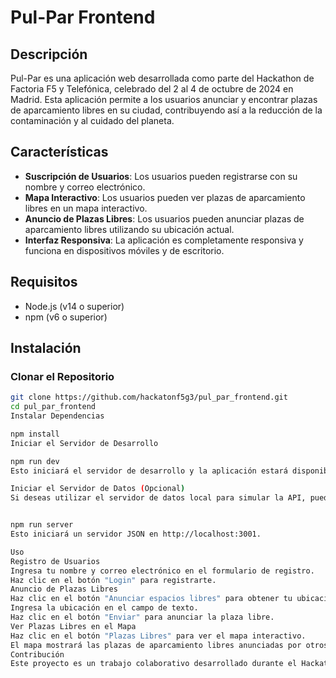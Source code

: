 # Pul-Par Frontend

## Descripción

Pul-Par es una aplicación web desarrollada como parte del Hackathon de Factoria F5 y Telefónica, celebrado del 2 al 4 de octubre de 2024 en Madrid. Esta aplicación permite a los usuarios anunciar y encontrar plazas de aparcamiento libres en su ciudad, contribuyendo así a la reducción de la contaminación y al cuidado del planeta.

## Características

- **Suscripción de Usuarios**: Los usuarios pueden registrarse con su nombre y correo electrónico.
- **Mapa Interactivo**: Los usuarios pueden ver plazas de aparcamiento libres en un mapa interactivo.
- **Anuncio de Plazas Libres**: Los usuarios pueden anunciar plazas de aparcamiento libres utilizando su ubicación actual.
- **Interfaz Responsiva**: La aplicación es completamente responsiva y funciona en dispositivos móviles y de escritorio.

## Requisitos

- Node.js (v14 o superior)
- npm (v6 o superior)

## Instalación

### Clonar el Repositorio

```bash
git clone https://github.com/hackatonf5g3/pul_par_frontend.git
cd pul_par_frontend
Instalar Dependencias

npm install
Iniciar el Servidor de Desarrollo

npm run dev
Esto iniciará el servidor de desarrollo y la aplicación estará disponible en http://localhost:3000.

Iniciar el Servidor de Datos (Opcional)
Si deseas utilizar el servidor de datos local para simular la API, puedes iniciarlo con el siguiente comando:


npm run server
Esto iniciará un servidor JSON en http://localhost:3001.

Uso
Registro de Usuarios
Ingresa tu nombre y correo electrónico en el formulario de registro.
Haz clic en el botón "Login" para registrarte.
Anuncio de Plazas Libres
Haz clic en el botón "Anunciar espacios libres" para obtener tu ubicación actual.
Ingresa la ubicación en el campo de texto.
Haz clic en el botón "Enviar" para anunciar la plaza libre.
Ver Plazas Libres en el Mapa
Haz clic en el botón "Plazas Libres" para ver el mapa interactivo.
El mapa mostrará las plazas de aparcamiento libres anunciadas por otros usuarios.
Contribución
Este proyecto es un trabajo colaborativo desarrollado durante el Hackathon de Factoria F5 y Telefónica. Si deseas contribuir, por favor abre un issue o envía un pull request.
```
